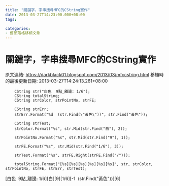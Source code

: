 ```yaml
---
title: "關鍵字，字串搜尋MFC的CString實作"
date: 2013-03-27T14:23:00.000+08:00
tags: 

categories:
- 舊部落格移植文章
---
```


# 關鍵字，字串搜尋MFC的CString實作

原文連結: https://darkblack01.blogspot.com/2013/03/mfccstring.html
移植時的最後更新日期: 2013-03-27T14:24:13.261+08:00

<pre class="prettyprint"><code>    CString str("白色  9點_離邊: 1/6");<br />    CString totalString;<br />    CString strColor, strPointNo, strFE;<br /><br />    CString strErr;<br />    strErr.Format("%d  (str.Find(\"黃色\"))", str.Find("黃色"));<br /><br />    CString strTest;<br />    strColor.Format("%s", str.Mid(str.Find("白"), 2));<br /><br />    strPointNo.Format("%s", str.Mid(str.Find("9"), 1));<br /><br />    strFE.Format("%s", str.Mid(str.Find("1/6"), 3));<br /><br />    strTest.Format("%s", strFE.Right(strFE.Find("/")));    <br /><br />    totalString.Format("[%s][%s][%s][%s][%s][%s]", str, strColor, strPointNo, strFE, strErr, strTest);</code></pre> [白色 &nbsp;9點_離邊: 1/6][白][9][1/6][-1 &nbsp;(str.Find("黃色"))][6]<br />
